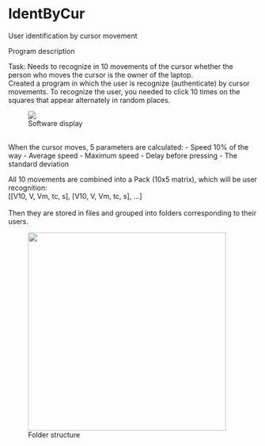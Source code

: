 # IdentByCur
User identification by cursor movement

Program description

Task: Needs to recognize in 10 movements of the cursor whether the person who moves the cursor is the owner of the laptop.<br>
Created a program in which the user is recognize (authenticate) by cursor movements. To recognize the user, you needed to click 10 times on the squares that appear alternately in random places. <br>

<figure>
  <img src="https://user-images.githubusercontent.com/45982614/98411973-c4d28b00-207f-11eb-96ad-6ce6b26bd5b4.png">
  <figcaption>Software display</figcaption>
</figure>

<br>
When the cursor moves, 5 parameters are calculated: 
- Speed 10% of the way
- Average speed
- Maximum speed
- Delay before pressing
- The standard deviation

All 10 movements are combined into a Pack (10x5 matrix), which will be user recognition:<br>
[[V10, V, Vm, tc, s], [V10, V, Vm, tc, s], ...]<br><br>
Then they are stored in files and grouped into folders corresponding to their users.<br>

<figure>
  <img src="https://user-images.githubusercontent.com/45982614/98414487-20067c80-2084-11eb-9551-97ef39d74e9b.png" width="400">
  <figcaption>Folder structure</figcaption>
</figure>
